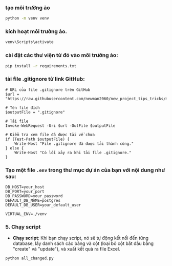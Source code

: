 ### tạo môi trường ảo
```bash
python -m venv venv
```

### kích hoạt môi trường ảo.
  ```bash
  venv\Scripts\activate
  ```

### cài đặt các thư viện từ đó vào môi trường ảo:

```bash
pip install -r requirements.txt
```

### tải file .gitignore từ link GitHub:

```
# URL của file .gitignore trên GitHub
$url = "https://raw.githubusercontent.com/newman2060/new_project_tips_tricks/main/.gitignore"

# Tên file đích
$outputFile = ".gitignore"

# Tải file
Invoke-WebRequest -Uri $url -OutFile $outputFile

# Kiểm tra xem file đã được tải về chưa
if (Test-Path $outputFile) {
    Write-Host "File .gitignore đã được tải thành công."
} else {
    Write-Host "Có lỗi xảy ra khi tải file .gitignore."
}
```

### Tạo một file `.env` trong thư mục dự án của bạn với nội dung như sau:
```
DB_HOST=your_host
DB_PORT=your_port
DB_PASSWORD=your_password
DEFAULT_DB_NAME=postgres
DEFAULT_DB_USER=your_default_user

VIRTUAL_ENV=./venv
```

### 5. **Chạy script**

- **Chạy script**: Khi bạn chạy script, nó sẽ tự động kết nối đến từng database, lấy danh sách các bảng và cột (loại bỏ cột bắt đầu bằng "create" và "update"), và xuất kết quả ra file Excel.

```bash
python all_changed.py
```

